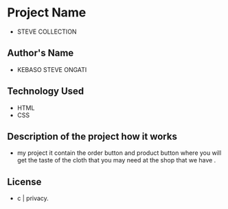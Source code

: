 # Project Name
- STEVE COLLECTION
## Author's Name
- KEBASO STEVE ONGATI
## Technology Used
- HTML
- CSS
## Description of the project how it works
- my project it contain the order button and product button where you will get the taste of the cloth that you may need at the shop that we have .
## License
- c | privacy.